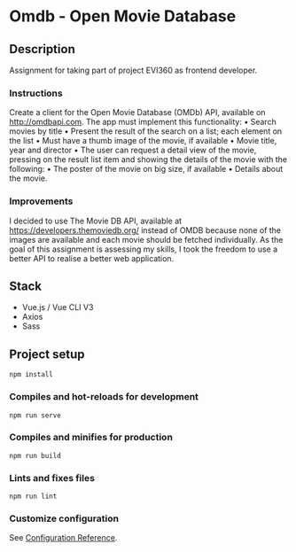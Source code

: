 # Omdb - Open Movie Database

## Description

Assignment for taking part of project EVI360 as frontend developer.

### Instructions

Create a client for the Open Movie Database (OMDb) API, available on http://omdbapi.com. The app must implement this functionality:
• Search movies by title
• Present the result of the search on a list; each element on the list
• Must have a thumb image of the movie, if available
• Movie title, year and director
• The user can request a detail view of the movie, pressing on the
result list item and showing the details of the movie with the following: • The poster of the movie on big size, if available
• Details about the movie.

### Improvements

I decided to use The Movie DB API, available at https://developers.themoviedb.org/ instead of OMDB because none of the images are available and each movie should be fetched individually. 
As the goal of this assignment is assessing my skills, I took the freedom to use a better API to realise a better web application. 
## Stack

* Vue.js / Vue CLI V3
* Axios
* Sass

## Project setup
```
npm install
```

### Compiles and hot-reloads for development
```
npm run serve
```

### Compiles and minifies for production
```
npm run build
```

### Lints and fixes files
```
npm run lint
```

### Customize configuration
See [Configuration Reference](https://cli.vuejs.org/config/).
